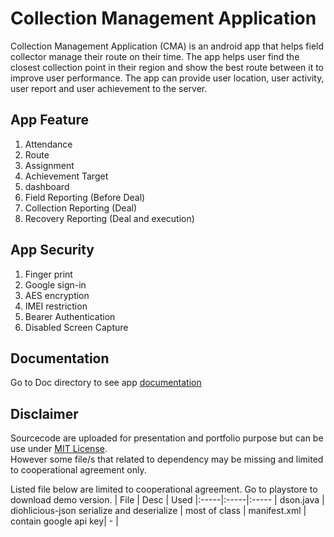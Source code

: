 # Collection Management Application

Collection Management Application (CMA) is an android app that helps field collector manage their route on their time. The app helps user find the closest collection point in their region and show the best route between it to improve user performance. The app can provide user location, user activity, user report and user achievement to the server.

## App Feature
1. Attendance
2. Route
3. Assignment
4. Achievement Target
5. dashboard
6. Field Reporting (Before Deal)
7. Collection Reporting (Deal)
8. Recovery Reporting (Deal and execution)

## App Security
1. Finger print
2. Google sign-in
3. AES encryption
4. IMEI restriction
4. Bearer Authentication
5. Disabled Screen Capture

## Documentation
Go to Doc directory to see app [documentation](Doc/Table-Of-Contents.md)

## Disclaimer
Sourcecode are uploaded for presentation and portfolio purpose but can be use under [MIT License](License.md).  
However some file/s that related to dependency may be missing and limited to cooperational agreement only.

Listed file below are limited to cooperational agreement. Go to playstore to download demo version.
| File | Desc | Used
|:-----|:-----|:-----
| dson.java | diohlicious-json serialize and deserialize | most of class
| manifest.xml | contain google api key| - |
